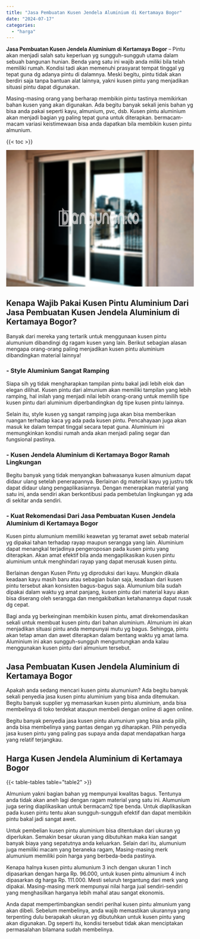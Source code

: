 ```yaml
---
title: "Jasa Pembuatan Kusen Jendela Aluminium di Kertamaya Bogor"
date: "2024-07-17"
categories: 
  - "harga"
---
```


**Jasa Pembuatan Kusen Jendela Aluminium di Kertamaya Bogor** – Pintu akan menjadi salah satu keperluan yg sungguh-sungguh utama dalam sebuah bangunan hunian. Benda yang satu ini wajib anda miliki bila telah memiliki rumah. Kondisi tadi akan memenuhi prasyarat tempat tinggal yg tepat guna dg adanya pintu di dalamnya. Meski begitu, pintu tidak akan berdiri saja tanpa bantuan alat lainnya, yakni kusen pintu yang menjadikan situasi pintu dapat digunakan.

Masing-masing orang yang berharap membikin pintu tastinya memikirkan bahan kusen yang akan digunakan. Ada begitu banyak sekali jenis bahan yg bisa anda pakai seperti kayu, almunium, pvc, dsb. Kusen pintu aluminium akan menjadi bagian yg paling tepat guna untuk diterapkan. bermacam-macam variasi keistimewaan bisa anda dapatkan bila membikin kusen pintu almunium.

{{< toc >}}

![Jasa Pembuatan Kusen Jendela Aluminium di Kertamaya Bogor](/images/harga-kusen-jendela-alumunium-18.png)

## Kenapa Wajib Pakai Kusen Pintu Aluminium Dari Jasa Pembuatan Kusen Jendela Aluminium di Kertamaya Bogor?

Banyak dari mereka yang tertarik untuk menggunaan kusen pintu alumunium dibandingi dg ragam kusen yang lain. Berikut sebagian alasan mengapa orang-orang paling menjadikan kusen pintu aluminium dibandingkan material lainnya!

### \- Style Aluminium Sangat Ramping

Siapa sih yg tidak mengharapkan tampilan pintu bakal jadi lebih elok dan elegan dilihat. Kusen pintu dari almunium akan memiliki tampilan yang lebih ramping, hal inilah yang menjadi nilai lebih orang-orang untuk memilih tipe kusen pintu dari aluminium diperbandingkan dg tipe kusen pintu lainnya.

Selain itu, style kusen yg sangat ramping juga akan bisa memberikan ruangan terhadap kaca yg ada pada kusen pintu. Pencahayaan juga akan masuk ke dalam tempat tinggal secara tepat guna. Aluminium ini memungkinkan kondisi rumah anda akan menjadi paling segar dan fungsional pastinya.

### \- Kusen Jendela Aluminium di Kertamaya Bogor Ramah Lingkungan

Begitu banyak yang tidak menyangkan bahwasanya kusen almunium dapat didaur ulang setelah penerapannya. Berlainan dg material kayu yg justru tdk dapat didaur ulang pengaplikasiannya. Dengan menerapkan material yang satu ini, anda sendiri akan berkontibusi pada pembetulan lingkungan yg ada di sekitar anda sendiri.

### \- Kuat Rekomendasi Dari Jasa Pembuatan Kusen Jendela Aluminium di Kertamaya Bogor

Kusen pintu alumunium memiliki keawetan yg teramat awet sebab material yg dipakai tahan terhadap rayap maupun serangga yang lain. Aluminium dapat menangkal terjadinya pengeroposan pada kusen pintu yang diterapkan. Akan amat efektif bila anda mengaplikasikan kusen pintu aluminium untuk menghindari rayap yang dapat merusak kusen pintu.

Berlainan dengan Kusen Pintu yg diproduksi dari kayu. Mungkin dikala keadaan kayu masih baru atau sebagian bulan saja, keadaan dari kusen pintu tersebut akan konsisten bagus-bagus saja. Alumunium bila sudah dipakai dalam waktu yg amat panjang, kusen pintu dari material kayu akan bisa diserang oleh serangga dan mengakibatkan ketahanannya dapat rusak dg cepat.

Bagi anda yg berkeinginan membikin kusen pintu, amat direkomendasikan sekali untuk membuat kusen pintu dari bahan aluminium. Almunium ini akan menjadikan situasi pintu anda mempunyai mutu yg bagus. Sehingga, pintu akan tetap aman dan awet diterapkan dalam bentang waktu yg amat lama. Aluminium ini akan sungguh-sungguh menguntungkan anda kalau menggunakan kusen pintu dari almunium tersebut.

## Jasa Pembuatan Kusen Jendela Aluminium di Kertamaya Bogor

Apakah anda sedang mencari kusen pintu alumunium? Ada begitu banyak sekali penyedia jasa kusen pintu aluminium yang bisa anda ditemukan. Begitu banyak supplier yg memasarkan kusen pintu aluminium, anda bisa membelinya di toko terdekat ataupun membeli dengan online di agen online.

Begitu banyak penyedia jasa kusen pintu alumunium yang bisa anda pilih, anda bisa membelinya yang pantas dengan yg diharapkan. Pilih penyedia jasa kusen pintu yang paling pas supaya anda dapat mendapatkan harga yang relatif terjangkau.

## Harga Kusen Jendela Aluminium di Kertamaya Bogor

{{< table-tables table="table2" >}}

Almunium yakni bagian bahan yg mempunyai kwalitas bagus. Tentunya anda tidak akan aneh lagi dengan ragam material yang satu ini. Alumunium juga sering diaplikasikan untuk bermacam2 tipe benda. Untuk diaplikasikan pada kusen pintu tentu akan sungguh-sungguh efektif dan dapat membikin pintu bakal jadi sangat awet.

Untuk pembelian kusen pintu aluminium bisa ditentukan dari ukuran yg diperlukan. Semakin besar ukuran yang dibutuhkan maka kian sangat banyak biaya yang sepatutnya anda keluarkan. Selain dari itu, alumunium juga memiliki macam yang beraneka ragam, Masing-masing merk alumunium memiliki poin harga yang berbeda-beda pastinya.

Kenapa halnya kusen pintu alumunium 3 inch dengan ukuran 1 inch dipasarkan dengan harga Rp. 96.000, untuk kusen pintu almunium 4 inch dipasarkan dg harga Rp. 111.000. Mesti seluruh tergantung dari merk yang dipakai. Masing-masing merk mempunyai nilai harga jual sendiri-sendiri yang menghasilkan harganya lebih mahal atau sangat ekonomis.

Anda dapat mempertimbangkan sendiri perihal kusen pintu almunium yang akan dibeli. Sebelum membelinya, anda wajib memastikan ukurannya yang terpenting dulu berapakah ukuran yg dibutuhkan untuk kusen pintu yang akan digunakan. Dg seperti itu, kondisi tersebut tidak akan menciptakan permasalahan bilamana sudah membelinya.
